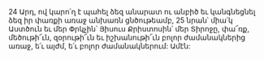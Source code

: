 24 Արդ, ով կարո՛ղ է պահել ձեզ անարատ ու անբիծ եւ կանգնեցնել ձեզ իր փառքի առաջ անխառն ցնծութեամբ, 25 նրան՝ միա՛կ Աստծուն եւ մեր Փրկչին՝ Յիսուս Քրիստոսին՝ մեր Տիրոջը, փա՜ռք, մեծութի՜ւն, զօրութի՜ւն եւ իշխանութի՜ւն բոլոր ժամանակներից առաջ, ե՛ւ այժմ, ե՛ւ բոլոր ժամանակներում: Ամէն:































